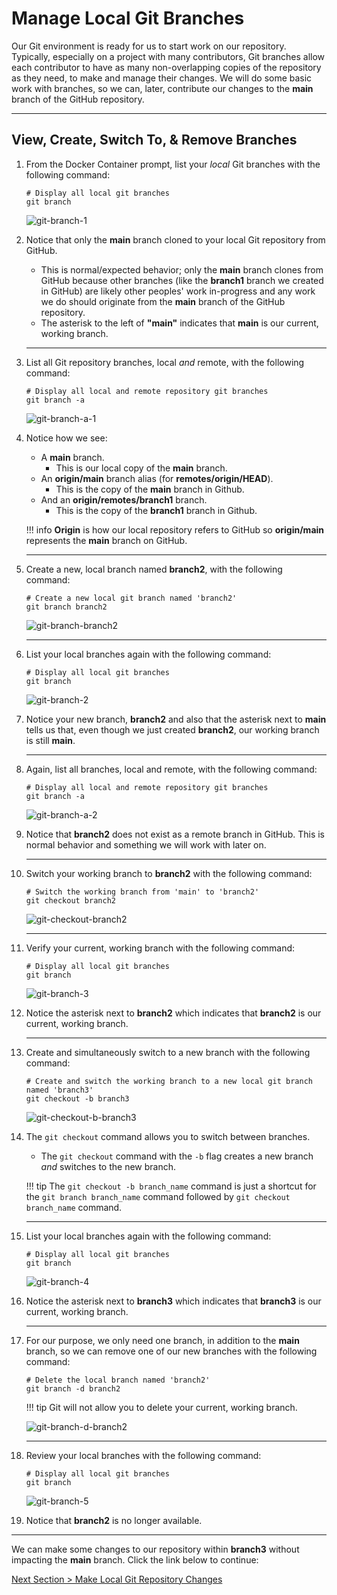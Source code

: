 # Manage Local Git Branches

Our Git environment is ready for us to start work on our repository. Typically, especially on a project with many contributors, Git branches allow each contributor to have as many non-overlapping copies of the repository as they need, to make and manage their changes. We will do some basic work with branches, so we can, later, contribute our changes to the **main** branch of the GitHub repository.

---

## View, Create, Switch To, & Remove Branches

1. From the Docker Container prompt, list your _local_ Git branches with the following command:

    ```shell
    # Display all local git branches
    git branch
    ```

    ![git-branch-1](../images/git-branch-1.png "Display local git branches")

2. Notice that only the **main** branch cloned to your local Git repository from GitHub.

    - This is normal/expected behavior; only the **main** branch clones from GitHub because other branches (like the **branch1** branch we created in GitHub) are likely other peoples' work in-progress and any work we do should originate from the **main** branch of the GitHub repository.
    - The asterisk to the left of **"main"** indicates that **main** is our current, working branch.

    ---

3. List all Git repository branches, local _and_ remote, with the following command:

    ```shell
    # Display all local and remote repository git branches
    git branch -a
    ```

    ![git-branch-a-1](../images/git-branch-a-1.png "Display all local and remote git repository branches")

4. Notice how we see:
    - A **main** branch.
        - This is our local copy of the **main** branch.
    - An **origin/main** branch alias (for **remotes/origin/HEAD**).
        - This is the copy of the **main** branch in Github.
    - And an **origin/remotes/branch1** branch.
        - This is the copy of the **branch1** branch in Github.

    !!! info
        **Origin** is how our local repository refers to GitHub so **origin/main** represents the **main** branch on GitHub.

    ---

5. Create a new, local branch named **branch2**, with the following command:

    ```shell
    # Create a new local git branch named 'branch2'
    git branch branch2
    ```

    ![git-branch-branch2](../images/git-branch-branch2.png "Create a new local branch named 'branch2'")

    ---

6. List your local branches again with the following command:

    ```shell
    # Display all local git branches
    git branch
    ```

    ![git-branch-2](../images/git-branch-2.png "Display all local git branches")

7. Notice your new branch, **branch2** and also that the asterisk next to **main** tells us that, even though we just created **branch2**, our working branch is still **main**.

    ---

8. Again, list all branches, local and remote, with the following command:

    ```shell
    # Display all local and remote repository git branches
    git branch -a
    ```

    ![git-branch-a-2](../images/git-branch-a-2.png "Display all local and remote git repository branches")

9. Notice that **branch2** does not exist as a remote branch in GitHub. This is normal behavior and something we will work with later on.

    ---

10. Switch your working branch to **branch2** with the following command:

    ```shell
    # Switch the working branch from 'main' to 'branch2'
    git checkout branch2
    ```

    ![git-checkout-branch2](../images/git-checkout-branch2.png "Switch to branch 'branch2'")

    ---

11. Verify your current, working branch with the following command:

    ```shell
    # Display all local git branches
    git branch
    ```

    ![git-branch-3](../images/git-branch-3.png "Display local git branches")

12. Notice the asterisk next to **branch2** which indicates that **branch2** is our current, working branch.

    ---

13. Create and simultaneously switch to a new branch with the following command:

    ```shell
    # Create and switch the working branch to a new local git branch named 'branch3'
    git checkout -b branch3
    ```

    ![git-checkout-b-branch3](../images/git-checkout-b-branch3.png "Create and switch to a new branch named 'branch3'")

14. The `git checkout` command allows you to switch between branches.
    - The `git checkout` command with the `-b` flag creates a new branch _and_ switches to the new branch.

    !!! tip
        The `git checkout -b branch_name` command is just a shortcut for the `git branch branch_name` command followed by `git checkout branch_name` command.

    ---

15. List your local branches again with the following command:

    ```shell
    # Display all local git branches
    git branch
    ```

    ![git-branch-4](../images/git-branch-4.png "Display local git branches")

16. Notice the asterisk next to **branch3** which indicates that **branch3** is our current, working branch.

    ---

17. For our purpose, we only need one branch, in addition to the **main** branch, so we can remove one of our new branches with the following command:

    ```shell
    # Delete the local branch named 'branch2'
    git branch -d branch2
    ```

    !!! tip
        Git will not allow you to delete your current, working branch.

    ![git-branch-d-branch2](../images/git-branch-d-branch2.png "Delete branch 'branch2'")

    ---

18. Review your local branches with the following command:

    ```shell
    # Display all local git branches
    git branch
    ```

    ![git-branch-5](../images/git-branch-5.png "Display local git branches")

19. Notice that **branch2** is no longer available.

---

We can make some changes to our repository within **branch3** without impacting the **main** branch. Click the link below to continue:

[Next Section > Make Local Git Repository Changes](section_8.md "Make Local Git Repository Changes")

